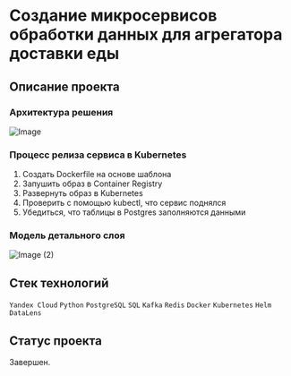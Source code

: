 # Создание микросервисов обработки данных для агрегатора доставки еды

## Описание проекта

### Архитектура решения
![Image](https://github.com/beslankumykov/portfolio/assets/87646293/b4b73ac2-e9f6-4391-a3be-9b7d1cfc7a75)

### Процесс релиза сервиса в Kubernetes
1. Создать Dockerfile на основе шаблона
2. Запушить образ в Container Registry
3. Развернуть образ в Kubernetes
4. Проверить с помощью kubectl, что сервис поднялся
5. Убедиться, что таблицы в Postgres заполняются данными

### Модель детального слоя
![Image (2)](https://github.com/beslankumykov/portfolio/assets/87646293/bd479fae-29da-4f6a-b8b9-a093d5d0ba61)

## Стек технологий

`Yandex Cloud` `Python` `PostgreSQL` `SQL` `Kafka` `Redis` `Docker` `Kubernetes` `Helm` `DataLens`

## Статус проекта

Завершен.
